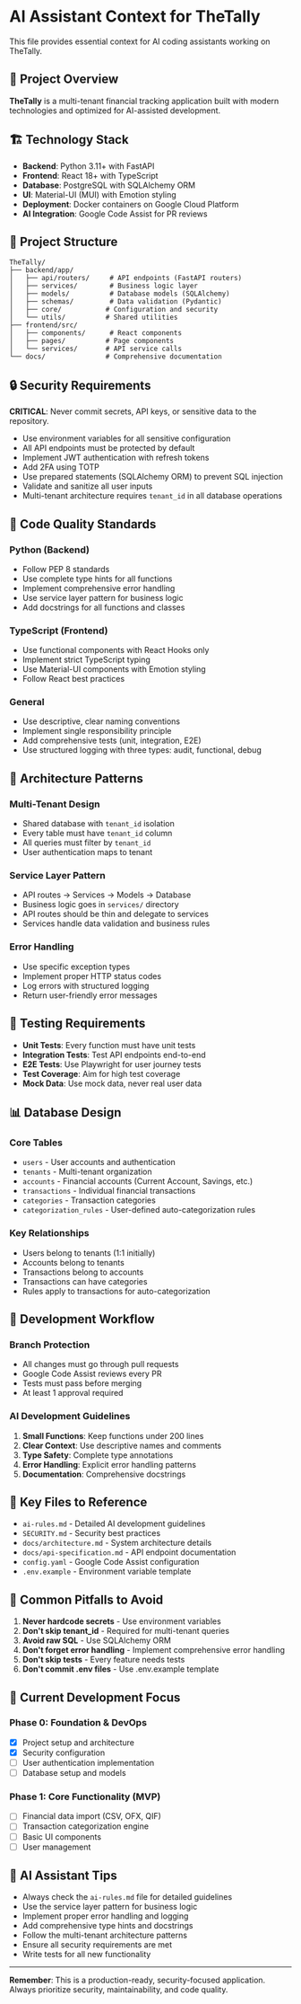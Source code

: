 # AI Assistant Context for TheTally

This file provides essential context for AI coding assistants working on TheTally.

## 🎯 Project Overview

**TheTally** is a multi-tenant financial tracking application built with modern technologies and optimized for AI-assisted development.

## 🏗️ Technology Stack

- **Backend**: Python 3.11+ with FastAPI
- **Frontend**: React 18+ with TypeScript
- **Database**: PostgreSQL with SQLAlchemy ORM
- **UI**: Material-UI (MUI) with Emotion styling
- **Deployment**: Docker containers on Google Cloud Platform
- **AI Integration**: Google Code Assist for PR reviews

## 📁 Project Structure

```
TheTally/
├── backend/app/
│   ├── api/routers/     # API endpoints (FastAPI routers)
│   ├── services/        # Business logic layer
│   ├── models/          # Database models (SQLAlchemy)
│   ├── schemas/         # Data validation (Pydantic)
│   ├── core/           # Configuration and security
│   └── utils/          # Shared utilities
├── frontend/src/
│   ├── components/      # React components
│   ├── pages/          # Page components
│   └── services/       # API service calls
└── docs/               # Comprehensive documentation
```

## 🔒 Security Requirements

**CRITICAL**: Never commit secrets, API keys, or sensitive data to the repository.

- Use environment variables for all sensitive configuration
- All API endpoints must be protected by default
- Implement JWT authentication with refresh tokens
- Add 2FA using TOTP
- Use prepared statements (SQLAlchemy ORM) to prevent SQL injection
- Validate and sanitize all user inputs
- Multi-tenant architecture requires `tenant_id` in all database operations

## 🎨 Code Quality Standards

### Python (Backend)
- Follow PEP 8 standards
- Use complete type hints for all functions
- Implement comprehensive error handling
- Use service layer pattern for business logic
- Add docstrings for all functions and classes

### TypeScript (Frontend)
- Use functional components with React Hooks only
- Implement strict TypeScript typing
- Use Material-UI components with Emotion styling
- Follow React best practices

### General
- Use descriptive, clear naming conventions
- Implement single responsibility principle
- Add comprehensive tests (unit, integration, E2E)
- Use structured logging with three types: audit, functional, debug

## 🏢 Architecture Patterns

### Multi-Tenant Design
- Shared database with `tenant_id` isolation
- Every table must have `tenant_id` column
- All queries must filter by `tenant_id`
- User authentication maps to tenant

### Service Layer Pattern
- API routes → Services → Models → Database
- Business logic goes in `services/` directory
- API routes should be thin and delegate to services
- Services handle data validation and business rules

### Error Handling
- Use specific exception types
- Implement proper HTTP status codes
- Log errors with structured logging
- Return user-friendly error messages

## 🧪 Testing Requirements

- **Unit Tests**: Every function must have unit tests
- **Integration Tests**: Test API endpoints end-to-end
- **E2E Tests**: Use Playwright for user journey tests
- **Test Coverage**: Aim for high test coverage
- **Mock Data**: Use mock data, never real user data

## 📊 Database Design

### Core Tables
- `users` - User accounts and authentication
- `tenants` - Multi-tenant organization
- `accounts` - Financial accounts (Current Account, Savings, etc.)
- `transactions` - Individual financial transactions
- `categories` - Transaction categories
- `categorization_rules` - User-defined auto-categorization rules

### Key Relationships
- Users belong to tenants (1:1 initially)
- Accounts belong to tenants
- Transactions belong to accounts
- Transactions can have categories
- Rules apply to transactions for auto-categorization

## 🔧 Development Workflow

### Branch Protection
- All changes must go through pull requests
- Google Code Assist reviews every PR
- Tests must pass before merging
- At least 1 approval required

### AI Development Guidelines
1. **Small Functions**: Keep functions under 200 lines
2. **Clear Context**: Use descriptive names and comments
3. **Type Safety**: Complete type annotations
4. **Error Handling**: Explicit error handling patterns
5. **Documentation**: Comprehensive docstrings

## 📝 Key Files to Reference

- `ai-rules.md` - Detailed AI development guidelines
- `SECURITY.md` - Security best practices
- `docs/architecture.md` - System architecture details
- `docs/api-specification.md` - API endpoint documentation
- `config.yaml` - Google Code Assist configuration
- `.env.example` - Environment variable template

## 🚨 Common Pitfalls to Avoid

1. **Never hardcode secrets** - Use environment variables
2. **Don't skip tenant_id** - Required for multi-tenant queries
3. **Avoid raw SQL** - Use SQLAlchemy ORM
4. **Don't forget error handling** - Implement comprehensive error handling
5. **Don't skip tests** - Every feature needs tests
6. **Don't commit .env files** - Use .env.example template

## 🎯 Current Development Focus

### Phase 0: Foundation & DevOps
- [x] Project setup and architecture
- [x] Security configuration
- [ ] User authentication implementation
- [ ] Database setup and models

### Phase 1: Core Functionality (MVP)
- [ ] Financial data import (CSV, OFX, QIF)
- [ ] Transaction categorization engine
- [ ] Basic UI components
- [ ] User management

## 🤖 AI Assistant Tips

- Always check the `ai-rules.md` file for detailed guidelines
- Use the service layer pattern for business logic
- Implement proper error handling and logging
- Add comprehensive type hints and docstrings
- Follow the multi-tenant architecture patterns
- Ensure all security requirements are met
- Write tests for all new functionality

---

**Remember**: This is a production-ready, security-focused application. Always prioritize security, maintainability, and code quality.
